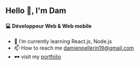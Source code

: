  ## Hello 👋, I'm Dam
	
 #### 💻 Développeur Web & Web mobile

+ 🌱 I’m currently learning React.js, Node.js
+ 📫 How to reach me damienpellerin19@gmail.com
+ 🕶️ visit my [portfolio](https://damien-pellerin.fr)
<!--
**DamienPellerin/DamienPellerin** is a ✨ _special_ ✨ repository because its `README.md` (this file) appears on your GitHub profile.

Here are some ideas to get you started:

- 🔭 I’m currently working on ...
- 🌱 I’m currently learning ...
- 👯 I’m looking to collaborate on ...
- 🤔 I’m looking for help with ...
- 💬 Ask me about ...
- 📫 How to reach me: ...
- 😄 Pronouns: ...
- ⚡ Fun fact: ...
-->
